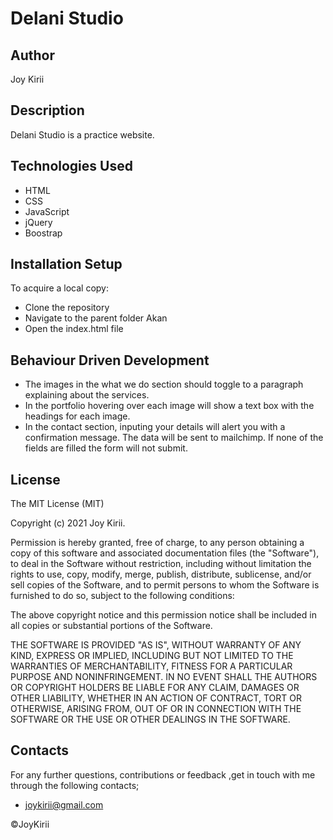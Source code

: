 # Delani Studio

## Author

Joy Kirii

## Description

Delani Studio is a practice website.

## Technologies Used

- HTML
- CSS
- JavaScript
- jQuery
- Boostrap

## Installation Setup

To acquire a local copy:

- Clone the repository
- Navigate to the parent folder Akan
- Open the index.html file

## Behaviour Driven Development

- The images in the what we do section should toggle to a paragraph explaining about the services.
- In the portfolio hovering over each image will show a text box with the headings for each image.
- In the contact section, inputing your details will alert you with a confirmation message. The data will be sent to mailchimp. If none of the fields are filled the form will not submit.

## License

The MIT License (MIT)

Copyright (c) 2021 Joy Kirii.

Permission is hereby granted, free of charge, to any person obtaining a copy of this software and associated documentation files (the "Software"), to deal in the Software without restriction, including without limitation the rights to use, copy, modify, merge, publish, distribute, sublicense, and/or sell copies of the Software, and to permit persons to whom the Software is furnished to do so, subject to the following conditions:

The above copyright notice and this permission notice shall be included in all copies or substantial portions of the Software.

THE SOFTWARE IS PROVIDED "AS IS", WITHOUT WARRANTY OF ANY KIND, EXPRESS OR IMPLIED, INCLUDING BUT NOT LIMITED TO THE WARRANTIES OF MERCHANTABILITY, FITNESS FOR A PARTICULAR PURPOSE AND NONINFRINGEMENT. IN NO EVENT SHALL THE AUTHORS OR COPYRIGHT HOLDERS BE LIABLE FOR ANY CLAIM, DAMAGES OR OTHER LIABILITY, WHETHER IN AN ACTION OF CONTRACT, TORT OR OTHERWISE, ARISING FROM, OUT OF OR IN CONNECTION WITH THE SOFTWARE OR THE USE OR OTHER DEALINGS IN THE SOFTWARE.

## Contacts

For any further questions, contributions or feedback ,get in touch with me through the following contacts;

- joykirii@gmail.com

&copy;JoyKirii
